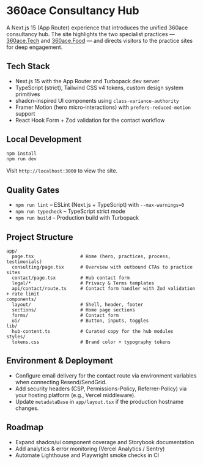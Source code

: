 # 360ace Consultancy Hub

A Next.js 15 (App Router) experience that introduces the unified 360ace consultancy hub. The site highlights the two specialist practices — [360ace.Tech](https://360ace.tech) and [360ace.Food](https://360ace.food) — and directs visitors to the practice sites for deep engagement.

## Tech Stack
- Next.js 15 with the App Router and Turbopack dev server
- TypeScript (strict), Tailwind CSS v4 tokens, custom design system primitives
- shadcn-inspired UI components using `class-variance-authority`
- Framer Motion (hero micro-interactions) with `prefers-reduced-motion` support
- React Hook Form + Zod validation for the contact workflow

## Local Development
```bash
npm install
npm run dev
```
Visit `http://localhost:3000` to view the site.

## Quality Gates
- `npm run lint` – ESLint (Next.js + TypeScript) with `--max-warnings=0`
- `npm run typecheck` – TypeScript strict mode
- `npm run build` – Production build with Turbopack

## Project Structure
```
app/
  page.tsx                 # Home (hero, practices, process, testimonials)
  consulting/page.tsx      # Overview with outbound CTAs to practice sites
  contact/page.tsx         # Hub contact form
  legal/*                  # Privacy & Terms templates
  api/contact/route.ts     # Contact form handler with Zod validation + rate limit
components/
  layout/                  # Shell, header, footer
  sections/                # Home page sections
  forms/                   # Contact form
  ui/                      # Button, inputs, toggles
lib/
  hub-content.ts           # Curated copy for the hub modules
styles/
  tokens.css               # Brand color + typography tokens
```

## Environment & Deployment
- Configure email delivery for the contact route via environment variables when connecting Resend/SendGrid.
- Add security headers (CSP, Permissions-Policy, Referrer-Policy) via your hosting platform (e.g., Vercel middleware).
- Update `metadataBase` in `app/layout.tsx` if the production hostname changes.

## Roadmap
- Expand shadcn/ui component coverage and Storybook documentation
- Add analytics & error monitoring (Vercel Analytics / Sentry)
- Automate Lighthouse and Playwright smoke checks in CI
